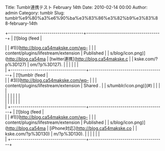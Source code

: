 Title: Tumblr連携テスト February 14th
Date: 2010-02-14 00:00
Author: admin
Category: tumblr
Slug: tumblr%e9%80%a3%e6%90%ba%e3%83%86%e3%82%b9%e3%83%88-february-14th

+--------------------------------------+--------------------------------------+
| [![blog (feed                        | <div class="lifestream_label">       |
| \#1)](http://blog.ca54makske.com/wp- |                                      |
| content/plugins/lifestream/extension | Published                            |
| s/blog/icon.png)](http://blog.ca54ma | [twitter連携](http://blog.ca54makske.c |
| kske.com/?p%3D127)                   | om/?p%3D127).                        |
|                                      |                                      |
|                                      | </div>                               |
+--------------------------------------+--------------------------------------+
| [![tumblr (feed                      | <div class="lifestream_label">       |
| \#3)](http://blog.ca54makske.com/wp- |                                      |
| content/plugins/lifestream/extension | Shared []().                         |
| s/tumblr/icon.png)](#)               |                                      |
|                                      | </div>                               |
|                                      |                                      |
|                                      | <div class="lifestream_events">      |
|                                      |                                      |
|                                      | </div>                               |
+--------------------------------------+--------------------------------------+
| [![blog (feed                        | <div class="lifestream_label">       |
| \#1)](http://blog.ca54makske.com/wp- |                                      |
| content/plugins/lifestream/extension | Published                            |
| s/blog/icon.png)](http://blog.ca54ma | [iPhone対応](http://blog.ca54makske.co |
| kske.com/?p%3D130)                   | m/?p%3D130).                         |
|                                      |                                      |
|                                      | </div>                               |
+--------------------------------------+--------------------------------------+


